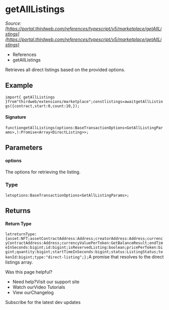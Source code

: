 # getAllListings

*Source: [https://portal.thirdweb.com/references/typescript/v5/marketplace/getAllListings](https://portal.thirdweb.com/references/typescript/v5/marketplace/getAllListings)*

* References
* getAllListings

Retrieves all direct listings based on the provided options.

## Example

`import{ getAllListings }from"thirdweb/extensions/marketplace";constlistings=awaitgetAllListings({contract,start:0,count:10,});`
#### Signature

`functiongetAllListings(options:BaseTransactionOptions<GetAllListingParams>,):Promise<Array<DirectListing>>;`
## Parameters

#### options

The options for retrieving the listing.

### Type

`letoptions:BaseTransactionOptions<GetAllListingParams>;`
## Returns

#### Return Type

`letreturnType:{asset:NFT;assetContractAddress:Address;creatorAddress:Address;currencyContractAddress:Address;currencyValuePerToken:GetBalanceResult;endTimeInSeconds:bigint;id:bigint;isReservedListing:boolean;pricePerToken:bigint;quantity:bigint;startTimeInSeconds:bigint;status:ListingStatus;tokenId:bigint;type:"direct-listing";};`A promise that resolves to the direct listings array.

Was this page helpful?

* Need help?Visit our support site
* Watch ourVideo Tutorials
* View ourChangelog

Subscribe for the latest dev updates


